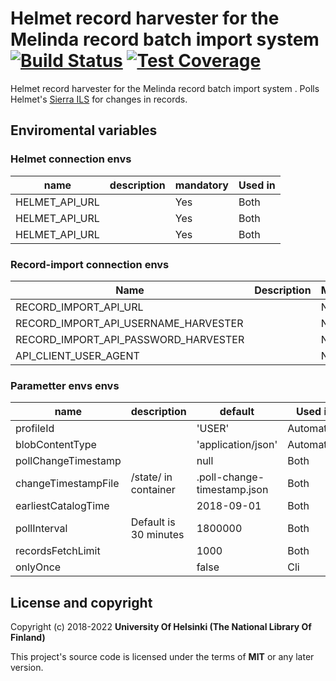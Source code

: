 # Helmet record harvester for the Melinda record batch import system   [![Build Status](https://travis-ci.org/NatLibFi/melinda-record-import-harvester-helmet.svg)](https://travis-ci.org/NatLibFi/melinda-record-import-harvester-helmet) [![Test Coverage](https://codeclimate.com/github/NatLibFi/melinda-record-import-harvester-helmet/badges/coverage.svg)](https://codeclimate.com/github/NatLibFi/melinda-record-import-harvester-helmet/coverage)

Helmet record harvester for the Melinda record batch import system . Polls Helmet's [Sierra ILS](https://sandbox.iii.com/iii/sierra-api/swagger/index.html) for changes in records.

## Enviromental variables
### Helmet connection envs
| name           | description | mandatory | Used in |
|----------------|-------------|-----------|---------|
| HELMET_API_URL |             | Yes       | Both    |
| HELMET_API_URL |             | Yes       | Both    |
| HELMET_API_URL |             | Yes       | Both    |

### Record-import connection envs
| Name                                 | Description | Mandatory | Used in    |
|--------------------------------------|-------------|-----------|------------|
| RECORD_IMPORT_API_URL                |             | No        | Automation |
| RECORD_IMPORT_API_USERNAME_HARVESTER |             | No        | Automation |
| RECORD_IMPORT_API_PASSWORD_HARVESTER |             | No        | Automation |
| API_CLIENT_USER_AGENT                |             | No        | Automation |

### Parametter envs envs
| name                | description                | default                     | Used in    |
|---------------------|----------------------------|-----------------------------|------------|
| profileId           |                            | 'USER'                      | Automation |
| blobContentType     |                            | 'application/json'          | Automation |
| pollChangeTimestamp |                            | null                        | Both       |
| changeTimestampFile | /state/<file> in container | .poll-change-timestamp.json | Both       |
| earliestCatalogTime |                            | 2018-09-01                  | Both       |
| pollInterval        | Default is 30 minutes      | 1800000                     | Both       |
| recordsFetchLimit   |                            | 1000                        | Both       |
| onlyOnce            |                            | false                       | Cli        |

## License and copyright

Copyright (c) 2018-2022 **University Of Helsinki (The National Library Of Finland)**

This project's source code is licensed under the terms of **MIT** or any later version.
